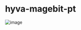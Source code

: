 # hyva-magebit-pt
![image](https://github.com/dsimonaits/hyva-magebit-pt/assets/104526866/e96da738-5a15-4c54-a780-2d13aed24c00)

